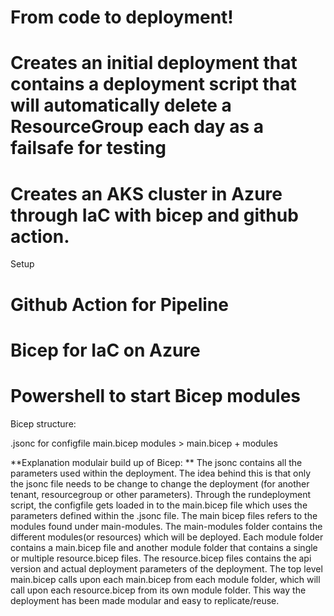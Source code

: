 # From code to deployment!
# Creates an initial deployment that contains a deployment script that will automatically delete a ResourceGroup each day as a failsafe for testing
# Creates an AKS cluster in Azure through IaC with bicep and github action.

Setup
# Github Action for Pipeline
# Bicep for IaC on Azure
# Powershell to start Bicep modules

Bicep structure:

.jsonc for configfile
main.bicep
modules > main.bicep + modules

**Explanation modulair build up of Bicep:
**
The jsonc contains all the parameters used within the deployment. The idea behind this is that only the jsonc file needs to be change to change the deployment (for another tenant, resourcegroup or other parameters).  Through the rundeployment script, the configfile gets loaded in to the main.bicep file which uses the parameters defined within the .jsonc file. The main bicep files refers to the modules found under main-modules. The main-modules folder contains the different modules(or resources) which will be deployed. Each module folder contains a main.bicep file and another module folder that contains a single or multiple resource.bicep files. The resource.bicep files contains the api version and actual deployment parameters of the deployment. The top level main.bicep calls upon each main.bicep from each module folder, which will call upon each resource.bicep from its own module folder. This way the deployment has been made modular and easy to replicate/reuse. 
